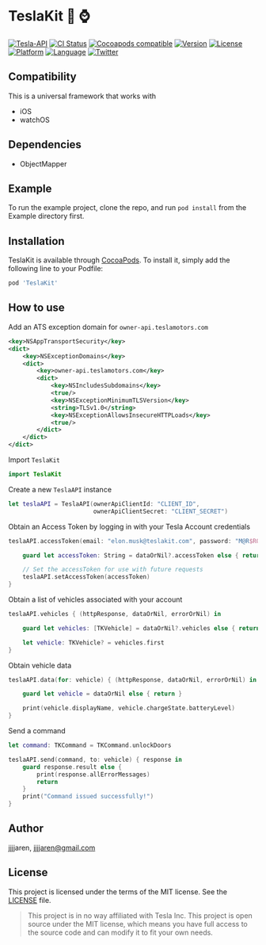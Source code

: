 # TeslaKit 📱 ⌚

[![Tesla-API](https://img.shields.io/badge/platform-iOS%20%7C%20macOS%20%7C%20watchOS%20%7C%20tvOS-lightgrey.svg?style=flat)](https://github.com/Jarious-Apps/TeslaKit)
[![CI Status](http://img.shields.io/travis/jjjjaren/TeslaKit.svg?style=flat)](https://travis-ci.org/jjjjaren/TeslaKit)
[![Cocoapods compatible](https://img.shields.io/badge/Cocoapods-compatible-4BC51D.svg?style=flat)](https://github.com/CocoaPods/CocoaPods)
[![Version](https://img.shields.io/cocoapods/v/TeslaKit.svg?style=flat)](http://cocoapods.org/pods/TeslaKit)
[![License](https://img.shields.io/cocoapods/l/TeslaKit.svg?style=flat)](http://cocoapods.org/pods/TeslaKit)
[![Platform](https://img.shields.io/cocoapods/p/TeslaKit.svg?style=flat)](http://cocoapods.org/pods/TeslaKit)
[![Language](https://img.shields.io/badge/language-Swift%204-E05C43.svg?style=flat)](https://swift.org)
[![Twitter](https://img.shields.io/badge/twitter-@JJJJaren-00ACED.svg?style=flat)](http://twitter.com/jjjjaren)

## Compatibility
This is a universal framework that works with
- iOS
- watchOS

## Dependencies

- ObjectMapper

## Example

To run the example project, clone the repo, and run `pod install` from the Example directory first.

## Installation

TeslaKit is available through [CocoaPods](http://cocoapods.org). To install
it, simply add the following line to your Podfile:

```ruby
pod 'TeslaKit'
```

## How to use

Add an ATS exception domain for `owner-api.teslamotors.com`

```xml
<key>NSAppTransportSecurity</key>
<dict>
    <key>NSExceptionDomains</key>
    <dict>
        <key>owner-api.teslamotors.com</key>
        <dict>
            <key>NSIncludesSubdomains</key>
            <true/>
            <key>NSExceptionMinimumTLSVersion</key>
            <string>TLSv1.0</string>
            <key>NSExceptionAllowsInsecureHTTPLoads</key>
            <true/>
        </dict>
    </dict>
</dict>
```

Import `TeslaKit`
```swift
import TeslaKit
```

Create a new `TeslaAPI` instance
```swift
let teslaAPI = TeslaAPI(ownerApiClientId: "CLIENT_ID",
                        ownerApiClientSecret: "CLIENT_SECRET")
```

Obtain an Access Token by logging in with your Tesla Account credentials

```swift
teslaAPI.accessToken(email: "elon.musk@teslakit.com", password: "M@R$R0CKZ!") { (httpResponse, dataOrNil, errorOrNil) in

    guard let accessToken: String = dataOrNil?.accessToken else { return }

    // Set the accessToken for use with future requests
    teslaAPI.setAccessToken(accessToken)
}
```


Obtain a list of vehicles associated with your account

```swift
teslaAPI.vehicles { (httpResponse, dataOrNil, errorOrNil) in

    guard let vehicles: [TKVehicle] = dataOrNil?.vehicles else { return }

    let vehicle: TKVehicle? = vehicles.first
}
```

Obtain vehicle data

```swift
teslaAPI.data(for: vehicle) { (httpResponse, dataOrNil, errorOrNil) in

    guard let vehicle = dataOrNil else { return }

    print(vehicle.displayName, vehicle.chargeState.batteryLevel)
}
```

Send a command

```swift
let command: TKCommand = TKCommand.unlockDoors

teslaAPI.send(command, to: vehicle) { response in
    guard response.result else {
        print(response.allErrorMessages)
        return
    }
    print("Command issued successfully!")
}
```

## Author

jjjjaren, jjjjaren@gmail.com

## License

This project is licensed under the terms of the MIT license. See the [LICENSE](LICENSE) file.

> This project is in no way affiliated with Tesla Inc. This project is open source under the MIT license, which means you have full access to the source code and can modify it to fit your own needs.
